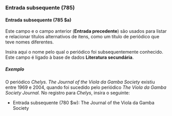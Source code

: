### Entrada subsequente (785)

#### Entrada subsequente (785 $a)
Este campo e o campo anterior (**Entrada precedente**) são usados para listar e relacionar títulos alternativos de itens, como um título de periódico que teve nomes diferentes.

Insira aqui o nome pelo qual o periódico foi subsequentemente conhecido. Este campo é ligado à base de dados **Literatura secundária**.

##### Exemplo
O periódico _Chelys. The Journal of the Viola da Gamba Society_ existiu entre 1969 e 2004, quando foi sucedido pelo periódico _The Viola da Gamba Society Journal._ No registro para _Chelys_, insira o seguinte:  
- Entrada subsequente (780 $w): The Journal of the Viola da Gamba Society
